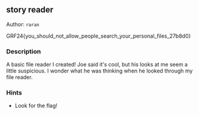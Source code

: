 ## story reader

Author: `raran`

GRF24{you_should_not_allow_people_search_your_personal_files_27b8d0}

### Description
A basic file reader I created! Joe said it's cool, but his looks at me seem a little suspicious. I wonder what he was thinking when he looked through my file reader.

### Hints
- Look for the flag!